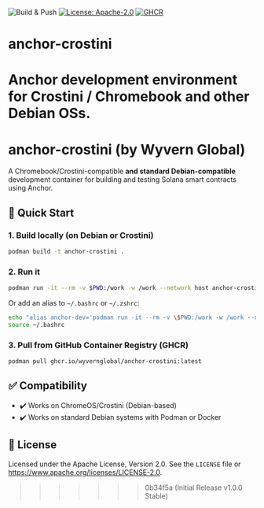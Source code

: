 ![Build & Push](https://github.com/wyvernglobal/anchor-crostini/actions/workflows/publish.yml/badge.svg)
[![License: Apache-2.0](https://img.shields.io/badge/License-Apache_2.0-blue.svg)](https://www.apache.org/licenses/LICENSE-2.0)
[![GHCR](https://img.shields.io/badge/container-ghcr.io%2Fwyvernglobal%2Fanchor--crostini-blue?logo=docker)](https://github.com/orgs/wyvernglobal/packages/container/package/anchor-crostini)

# anchor-crostini
Anchor development environment for Crostini / Chromebook and other Debian OSs.
=======
# anchor-crostini (by Wyvern Global)

A Chromebook/Crostini-compatible **and standard Debian-compatible** development container for building and testing Solana smart contracts using Anchor.


## 🚀 Quick Start

### 1. Build locally (on Debian or Crostini)

```bash
podman build -t anchor-crostini .
```

### 2. Run it

```bash
podman run -it --rm -v $PWD:/work -w /work --network host anchor-crostini bash
```

Or add an alias to `~/.bashrc` or `~/.zshrc`:

```bash
echo "alias anchor-dev='podman run -it --rm -v \$PWD:/work -w /work --network host ghcr.io/wyvernglobal/anchor-crostini:latest bash'" >> ~/.bashrc
source ~/.bashrc
```

### 3. Pull from GitHub Container Registry (GHCR)

```bash
podman pull ghcr.io/wyvernglobal/anchor-crostini:latest
```

## ✅ Compatibility

- ✔️ Works on ChromeOS/Crostini (Debian-based)
- ✔️ Works on standard Debian systems with Podman or Docker

## 📄 License

Licensed under the Apache License, Version 2.0.
See the `LICENSE` file or <https://www.apache.org/licenses/LICENSE-2.0>.
>>>>>>> 0b34f5a (Initial Release v1.0.0 Stable)

